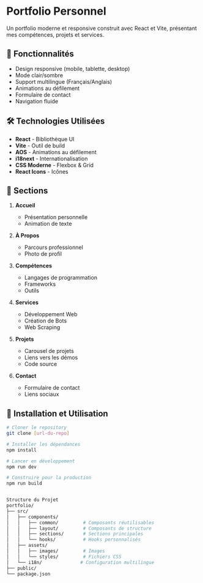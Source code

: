 # Portfolio Personnel

Un portfolio moderne et responsive construit avec React et Vite, présentant mes compétences, projets et services.

## 🌟 Fonctionnalités

- Design responsive (mobile, tablette, desktop)
- Mode clair/sombre
- Support multilingue (Français/Anglais)
- Animations au défilement
- Formulaire de contact
- Navigation fluide

## 🛠 Technologies Utilisées

- **React** - Bibliothèque UI
- **Vite** - Outil de build
- **AOS** - Animations au défilement
- **i18next** - Internationalisation
- **CSS Moderne** - Flexbox & Grid
- **React Icons** - Icônes

## 📱 Sections

1. **Accueil**
   - Présentation personnelle
   - Animation de texte

2. **À Propos**
   - Parcours professionnel
   - Photo de profil

3. **Compétences**
   - Langages de programmation
   - Frameworks
   - Outils

4. **Services**
   - Développement Web
   - Création de Bots
   - Web Scraping

5. **Projets**
   - Carousel de projets
   - Liens vers les démos
   - Code source

6. **Contact**
   - Formulaire de contact
   - Liens sociaux

## 🚀 Installation et Utilisation

```bash
# Cloner le repository
git clone [url-du-repo]

# Installer les dépendances
npm install

# Lancer en développement
npm run dev

# Construire pour la production
npm run build


Structure du Projet
portfolio/
├── src/
│   ├── components/
│   │   ├── common/         # Composants réutilisables
│   │   ├── layout/         # Composants de structure
│   │   ├── sections/       # Sections principales
│   │   └── hooks/          # Hooks personnalisés
│   ├── assets/
│   │   ├── images/         # Images
│   │   └── styles/         # Fichiers CSS
│   └── i18n/              # Configuration multilingue
├── public/
└── package.json